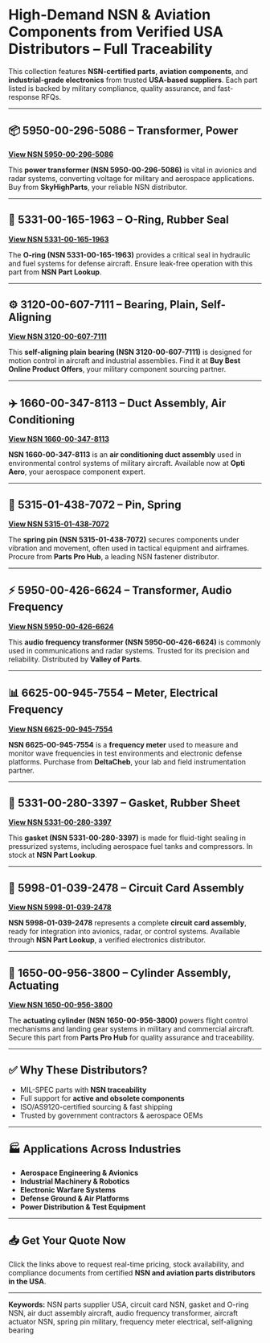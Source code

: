 # High-Demand NSN & Aviation Components from Verified USA Distributors – Full Traceability

This collection features **NSN-certified parts**, **aviation components**, and **industrial-grade electronics** from trusted **USA-based suppliers**. Each part listed is backed by military compliance, quality assurance, and fast-response RFQs.

---

## 📦 5950-00-296-5086 – Transformer, Power  
**[View NSN 5950-00-296-5086](https://www.skyhighparts.com/5950002965086.html)**

This **power transformer (NSN 5950-00-296-5086)** is vital in avionics and radar systems, converting voltage for military and aerospace applications. Buy from **SkyHighParts**, your reliable NSN distributor.

---

## 🔧 5331-00-165-1963 – O-Ring, Rubber Seal  
**[View NSN 5331-00-165-1963](https://www.nsnpartlookup.com/5331001651963.html)**

The **O-ring (NSN 5331-00-165-1963)** provides a critical seal in hydraulic and fuel systems for defense aircraft. Ensure leak-free operation with this part from **NSN Part Lookup**.

---

## ⚙️ 3120-00-607-7111 – Bearing, Plain, Self-Aligning  
**[View NSN 3120-00-607-7111](https://www.buybestonlineproductoffers.com/3120006077111.html)**

This **self-aligning plain bearing (NSN 3120-00-607-7111)** is designed for motion control in aircraft and industrial assemblies. Find it at **Buy Best Online Product Offers**, your military component sourcing partner.

---

## ✈️ 1660-00-347-8113 – Duct Assembly, Air Conditioning  
**[View NSN 1660-00-347-8113](https://www.optiaero.com/1660003478113.html)**

**NSN 1660-00-347-8113** is an **air conditioning duct assembly** used in environmental control systems of military aircraft. Available now at **Opti Aero**, your aerospace component expert.

---

## 🔩 5315-01-438-7072 – Pin, Spring  
**[View NSN 5315-01-438-7072](https://www.partsprohub.com/5315014387072.html)**

The **spring pin (NSN 5315-01-438-7072)** secures components under vibration and movement, often used in tactical equipment and airframes. Procure from **Parts Pro Hub**, a leading NSN fastener distributor.

---

## ⚡ 5950-00-426-6624 – Transformer, Audio Frequency  
**[View NSN 5950-00-426-6624](https://www.valleyofparts.com/5950004266624.html)**

This **audio frequency transformer (NSN 5950-00-426-6624)** is commonly used in communications and radar systems. Trusted for its precision and reliability. Distributed by **Valley of Parts**.

---

## 📊 6625-00-945-7554 – Meter, Electrical Frequency  
**[View NSN 6625-00-945-7554](https://www.deltacheb.com/6625009457554.html)**

**NSN 6625-00-945-7554** is a **frequency meter** used to measure and monitor wave frequencies in test environments and electronic defense platforms. Purchase from **DeltaCheb**, your lab and field instrumentation partner.

---

## 🧯 5331-00-280-3397 – Gasket, Rubber Sheet  
**[View NSN 5331-00-280-3397](https://www.nsnpartlookup.com/5331002803397.html)**

This **gasket (NSN 5331-00-280-3397)** is made for fluid-tight sealing in pressurized systems, including aerospace fuel tanks and compressors. In stock at **NSN Part Lookup**.

---

## 🔌 5998-01-039-2478 – Circuit Card Assembly  
**[View NSN 5998-01-039-2478](https://www.nsnpartlookup.com/5998010392478.html)**

**NSN 5998-01-039-2478** represents a complete **circuit card assembly**, ready for integration into avionics, radar, or control systems. Available through **NSN Part Lookup**, a verified electronics distributor.

---

## 🛫 1650-00-956-3800 – Cylinder Assembly, Actuating  
**[View NSN 1650-00-956-3800](https://www.partsprohub.com/1650009563800.html)**

The **actuating cylinder (NSN 1650-00-956-3800)** powers flight control mechanisms and landing gear systems in military and commercial aircraft. Secure this part from **Parts Pro Hub** for quality assurance and traceability.

---

## ✅ Why These Distributors?

- MIL-SPEC parts with **NSN traceability**
- Full support for **active and obsolete components**
- ISO/AS9120-certified sourcing & fast shipping
- Trusted by government contractors & aerospace OEMs

---

## 🏭 Applications Across Industries

- **Aerospace Engineering & Avionics**  
- **Industrial Machinery & Robotics**  
- **Electronic Warfare Systems**  
- **Defense Ground & Air Platforms**  
- **Power Distribution & Test Equipment**

---

## 📥 Get Your Quote Now

Click the links above to request real-time pricing, stock availability, and compliance documents from certified **NSN and aviation parts distributors in the USA**.

---

**Keywords:** NSN parts supplier USA, circuit card NSN, gasket and O-ring NSN, air duct assembly aircraft, audio frequency transformer, aircraft actuator NSN, spring pin military, frequency meter electrical, self-aligning bearing

